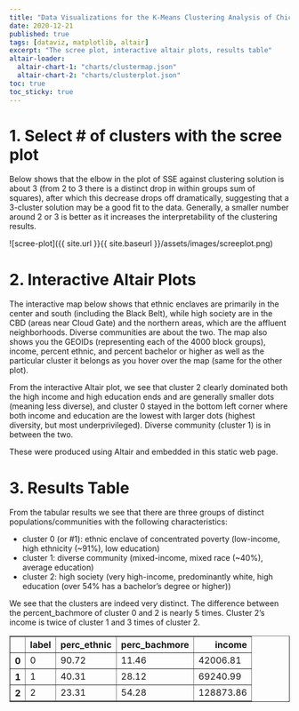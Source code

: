```yaml
---
title: "Data Visualizations for the K-Means Clustering Analysis of Chicago Population"
date: 2020-12-21
published: true
tags: [dataviz, matplotlib, altair]
excerpt: "The scree plot, interactive altair plots, results table"
altair-loader:
  altair-chart-1: "charts/clustermap.json"
  altair-chart-2: "charts/clusterplot.json"
toc: true
toc_sticky: true
---
```


# 1. Select # of clusters with the scree plot

Below shows that the elbow in the plot of SSE against clustering solution is about 3 (from 2 to 3 there is a distinct drop in within groups sum of squares), after which this decrease drops off dramatically, suggesting that a 3-cluster solution may be a good fit to the data. Generally, a smaller number around 2 or 3 is better as it increases the interpretability of the clustering results.

![scree-plot]({{ site.url }}{{ site.baseurl }}/assets/images/screeplot.png)

# 2. Interactive Altair Plots

The interactive map below shows that ethnic enclaves are primarily in the center and south (including the Black Belt), while high society are in the CBD (areas near Cloud Gate) and the northern areas, which are the affluent neighborhoods. Diverse communities are about the two. The map also shows you the GEOIDs (representing each of the 4000 block groups), income, percent ethnic, and percent bachelor or higher as well as the particular cluster it belongs as you hover over the map (same for the other plot).

<div id="altair-chart-1"></div>

From the interactive Altair plot, we see that cluster 2 clearly dominated both the high income and high education ends and are generally smaller dots (meaning less diverse), and cluster 0 stayed in the bottom left corner where both income and education are the lowest with larger dots (highest diversity, but most underprivileged). Diverse community (cluster 1) is in between the two.

<div id="altair-chart-2"></div>

These were produced using Altair and embedded in this static web page. 

# 3. Results Table

From the tabular results we see that there are three groups of distinct populations/communities with the following characteristics:
-	cluster 0 (or #1): ethnic enclave of concentrated poverty (low-income, high ethnicity (~91%), low education)
-	cluster 1: diverse community (mixed-income, mixed race (~40%), average education)
-	cluster 2: high society (very high-income, predominantly white, high education (over 54% has a bachelor’s degree or higher))

We see that the clusters are indeed very distinct. The difference between the percent_bachmore of cluster 0 and 2 is nearly 5 times. Cluster 2’s income is twice of cluster 1 and 3 times of cluster 2.


<table border="1" class="dataframe">
  <thead>
    <tr style="text-align: right;">
      <th></th>
      <th>label</th>
      <th>perc_ethnic</th>
      <th>perc_bachmore</th>
      <th>income</th>
    </tr>
  </thead>
  <tbody>
    <tr>
      <th>0</th>
      <td>0</td>
      <td>90.72</td>
      <td>11.46</td>
      <td>42006.81</td>
    </tr>
    <tr>
      <th>1</th>
      <td>1</td>
      <td>40.31</td>
      <td>28.12</td>
      <td>69240.99</td>
    </tr>
    <tr>
      <th>2</th>
      <td>2</td>
      <td>23.31</td>
      <td>54.28</td>
      <td>128873.86</td>
    </tr>
  </tbody>
</table>